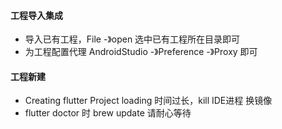 #### 工程导入集成

* 导入已有工程，File -》open 选中已有工程所在目录即可
* 为工程配置代理 AndroidStudio -》Preference -》Proxy 即可

#### 工程新建

* Creating flutter Project loading 时间过长，kill IDE进程 换镜像 
* flutter doctor 时 brew update 请耐心等待